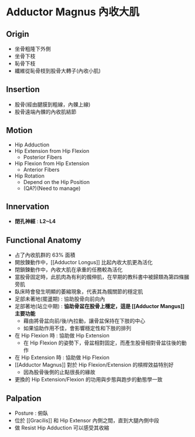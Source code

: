 # Adductor Magnus 內收大肌
## Origin
* 坐骨粗隆下外側
* 坐骨下枝
* 恥骨下枝
* 纖維從恥骨枝到股骨大轉子(內收小肌)  

## Insertion
* 股骨(經由腱膜到粗線，內髁上線)
* 股骨遠端內髁的內收肌結節  

## Motion
* Hip Adduction
* Hip Extension from Hip Flexion
	* Posterior Fibers
* Hip Flexion from Hip Extension
	* Anterior Fibers
* Hip Rotation
	* Depend on the Hip Position
	* (QA?)(Need to manage)  

## Innervation
* **閉孔神經** : **L2~L4**  

## Functional Anatomy
* 占了內收肌群的 63% 面積
* 開放鍊動作中，[[Adductor Longus]] 比起內收大肌更為活化
* 閉鎖鍊動作中，內收大肌在承重的任務較為活化
* 當股骨固定時，此肌肉為有利的髖伸肌，在早期的教科書中被歸類為第四條膕旁肌
* 臥床時會發生明顯的萎縮現象，代表其為髖關節的穩定肌
* 足部未著地(擺盪期) : 協助股骨向前向內
* 足部著地(站立中期) : **協助骨盆在股骨上穩定，這是 [[Adductor Mangus]] 主要功能**
	* 藉由將骨盆向前/後/內拉動，讓骨盆保持在下肢的中心
	* 如果協助作用不佳，會影響穩定性和下肢的排列
* 在 Hip Flexion 時 : 協助做 Hip Extension
	* 在 Hip Flexion 的姿勢下，骨盆相對固定，而產生股骨相對骨盆往後的動作
* 在 Hip Extension 時 : 協助做 Hip Flexion
* [[Adductor Magnus]] 對於 Hip Flexion/Extension 的槓桿效益特別好
	* 因為股骨後側的止點很長的緣故
* 更換的 Hip Extension/Flexion 的功用與步態與跑步的動態學一致  

## Palpation
* Posture : 俯臥
* 位於 [[Gracilis]] 和 Hip Extensor 內側之間，直到大腿內側中段
* 做 Resist Hip Adduction 可以感受其收縮